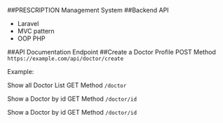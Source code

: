 ##PRESCRIPTION Management System 
##Backend API 
 - Laravel
 - MVC pattern
 - OOP PHP

##API Documentation Endpoint
##Create a Doctor Profile 
POST Method `https://example.com/api/doctor/create`

Example: 

Show all Doctor List
GET Method `/doctor`


Show a Doctor by id
GET Method `/doctor/id`


Show a Doctor by id
GET Method `/doctor/id`

